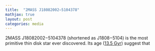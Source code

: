 ```yaml
---
title:  "2MASS J18082002−5104378"
mathjax: true
layout: post
categories: media
---
```



2MASS J18082002−5104378 (shortened as J1808−5104) is the most primitive thin disk star ever discovered. Its age ([13.5 Gyr](https://iopscience.iop.org/article/10.3847/1538-4357/aadd97)) suggest that 
